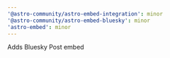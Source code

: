 ```yaml
---
'@astro-community/astro-embed-integration': minor
'@astro-community/astro-embed-bluesky': minor
'astro-embed': minor
---
```


Adds Bluesky Post embed
